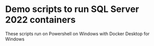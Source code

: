 # Demo scripts to run SQL Server 2022 containers

These scripts run on Powershell on Windows with Docker Desktop for Windows